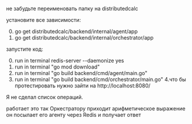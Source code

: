 не забудьте переименовать папку на distributedcalc

установите все зависимости:

0. go get distributedcalc/backend/internal/agent/app
1. go get distributedcalc/backend/internal/orchestrator/app


запустите код:


0. run in terminal redis-server --daemonize yes 
2. run in terminal "go mod download"
3. run in terminal "go build backend/cmd/agent/main.go"
4. run in terminal "go build backend/cmd/orchestrator/main.go"
4.что бы протестировать нужно зайти на http://localhost:8080/

Я не сделал список операций.

работает это так Оркестратору приходит арифметическое выражение он посылает его агенту через Redis и получает ответ
